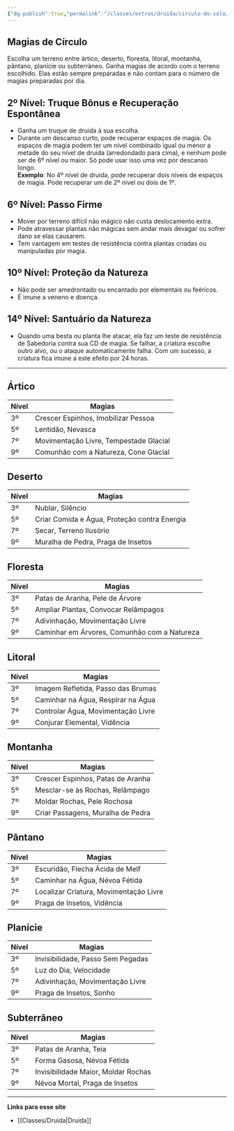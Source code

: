 ```yaml
---
{"dg-publish":true,"permalink":"/classes/extras/druida/circulo-do-solo/","tags":["Sub-Classes","Druida"]}
---
```



## Magias de Círculo
Escolha um terreno entre ártico, deserto, floresta, litoral, montanha, pântano, planície ou subterrâneo. Ganha magias de acordo com o terreno escolhido. Elas estão sempre preparadas e não contam para o número de magias preparadas por dia.

## 2º Nível: Truque Bônus e Recuperação Espontânea
- Ganha um truque de druida à sua escolha.
- Durante um descanso curto, pode recuperar espaços de magia. Os espaços de magia podem ter um nível combinado igual ou menor a metade do seu nível de druida (arredondado para cima), e nenhum pode ser de 6º nível ou maior. Só pode usar isso uma vez por descanso longo.  
  **Exemplo**: No 4º nível de druida, pode recuperar dois níveis de espaços de magia. Pode recuperar um de 2º nível ou dois de 1º.

## 6º Nível: Passo Firme
- Mover por terreno difícil não mágico não custa deslocamento extra. 
- Pode atravessar plantas não mágicas sem andar mais devagar ou sofrer dano se elas causarem. 
- Tem vantagem em testes de resistência contra plantas criadas ou manipuladas por magia.

## 10º Nível: Proteção da Natureza
- Não pode ser amedrontado ou encantado por elementais ou feéricos.
- É imune a veneno e doença.

## 14º Nível: Santuário da Natureza
- Quando uma besta ou planta lhe atacar, ela faz um teste de resistência de Sabedoria contra sua CD de magia. Se falhar, a criatura escolhe outro alvo, ou o ataque automaticamente falha. Com um sucesso, a criatura fica imune a este efeito por 24 horas.
___

## Ártico

| Nível | Magias                                |
|-------|---------------------------------------|
| 3º    | Crescer Espinhos, Imobilizar Pessoa   |
| 5º    | Lentidão, Nevasca                     |
| 7º    | Movimentação Livre, Tempestade Glacial |
| 9º    | Comunhão com a Natureza, Cone Glacial  |

## Deserto
| Nível | Magias                               |
|-------|--------------------------------------|
| 3º    | Nublar, Silêncio                     |
| 5º    | Criar Comida e Água, Proteção contra Energia |
| 7º    | Secar, Terreno Ilusório              |
| 9º    | Muralha de Pedra, Praga de Insetos    |

## Floresta
| Nível | Magias                                |
|-------|---------------------------------------|
| 3º    | Patas de Aranha, Pele de Árvore       |
| 5º    | Ampliar Plantas, Convocar Relâmpagos  |
| 7º    | Adivinhação, Movimentação Livre       |
| 9º    | Caminhar em Árvores, Comunhão com a Natureza |

## Litoral
| Nível | Magias                          |
|-------|---------------------------------|
| 3º    | Imagem Refletida, Passo das Brumas |
| 5º    | Caminhar na Água, Respirar na Água |
| 7º    | Controlar Água, Movimentação Livre |
| 9º    | Conjurar Elemental, Vidência     |

## Montanha
| Nível | Magias                           |
|-------|----------------------------------|
| 3º    | Crescer Espinhos, Patas de Aranha |
| 5º    | Mesclar-se às Rochas, Relâmpago   |
| 7º    | Moldar Rochas, Pele Rochosa      |
| 9º    | Criar Passagens, Muralha de Pedra |

## Pântano
| Nível | Magias                           |
|-------|----------------------------------|
| 3º    | Escuridão, Flecha Ácida de Melf   |
| 5º    | Caminhar na Água, Névoa Fétida    |
| 7º    | Localizar Criatura, Movimentação Livre |
| 9º    | Praga de Insetos, Vidência        |

## Planície
| Nível | Magias                           |
|-------|----------------------------------|
| 3º    | Invisibilidade, Passo Sem Pegadas |
| 5º    | Luz do Dia, Velocidade           |
| 7º    | Adivinhação, Movimentação Livre   |
| 9º    | Praga de Insetos, Sonho           |

## Subterrâneo
| Nível | Magias                           |
|-------|----------------------------------|
| 3º    | Patas de Aranha, Teia             |
| 5º    | Forma Gasosa, Névoa Fétida        |
| 7º    | Invisibilidade Maior, Moldar Rochas |
| 9º    | Névoa Mortal, Praga de Insetos    |
___
**Links para esse site**
- [[Classes/Druida\|Druida]]